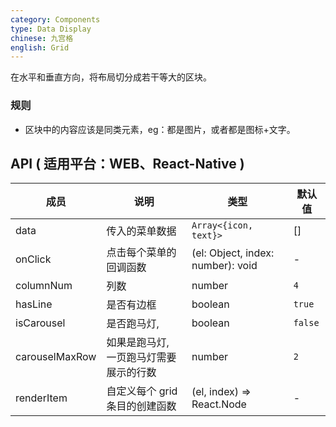 ```yaml
---
category: Components
type: Data Display
chinese: 九宫格
english: Grid
---
```


在水平和垂直方向，将布局切分成若干等大的区块。

### 规则
- 区块中的内容应该是同类元素，eg：都是图片，或者都是图标+文字。


## API ( 适用平台：WEB、React-Native )

| 成员        | 说明           | 类型            | 默认值       |
|------------|----------------|----------------|--------------|
| data    |    传入的菜单数据     | `Array<{icon, text}>`  | [] |
| onClick    |   点击每个菜单的回调函数   | (el: Object, index: number): void  | - |
| columnNum    |   列数     | number  |  `4` |
| hasLine    |   是否有边框     | boolean  |  `true` |
| isCarousel    |   是否跑马灯,     | boolean  | `false` |
| carouselMaxRow    |   如果是跑马灯, 一页跑马灯需要展示的行数   | number  | `2` |
| renderItem    |   自定义每个 grid 条目的创建函数   | (el, index) => React.Node  | - |
